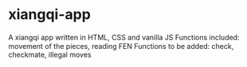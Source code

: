 # xiangqi-app
A xiangqi app written in HTML, CSS and vanilla JS
Functions included:　movement of the pieces, reading FEN
Functions to be added: check, checkmate, illegal moves
